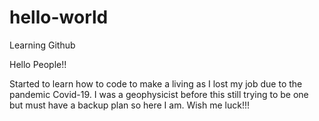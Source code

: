 # hello-world
Learning Github

Hello People!!

Started to learn how to code to make a living as I lost my job due to the pandemic Covid-19. 
I was a geophysicist before this still trying to be one but must have a backup plan so here I am.
Wish me luck!!!
